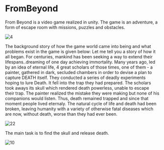 # FromBeyond
From Beyond is a video game realized in unity. The game is an adventure, a form of escape room with missions, puzzles and obstacles.

![4](https://user-images.githubusercontent.com/57592450/131248195-168e6a72-5c28-4419-b73a-1c64fac751ac.png)


The background story of how the game world came into being and what problems exist in the game is given below:
Let me tell you a story of how it all began. For centuries, mankind has been seeking a way to extend their lifespans..dreaming of one day achieving immortality. Many years ago, led by an idea of eternal life, 4 great scholars of those times, one of them - a painter, gathered in dark, secluded chambers in order to devise a plan to capture DEATH itself. They conducted a series of deadly experiments hoping to lure Death. It fell into the trap they had prepared. The scholars took aways its skull which rendered death powerless, unable to escape their trap. The painter realized the mistake they were making but none of his companions would listen. Thus, death remained trapped and since that moment people lived eternaly. The natural cycle of life and death had been broken, leaving humanity with a variety  of  otherwise fatal diseases which are now, without death, worse than they had ever been.

![22](https://user-images.githubusercontent.com/57592450/131248364-d2809929-d02d-49ef-a880-9429e7fa281c.png)


The main task is to find the skull and release death.

![10](https://user-images.githubusercontent.com/57592450/131248598-beb0f76c-a412-4d0b-ab7c-3ab7323d4a47.png)
